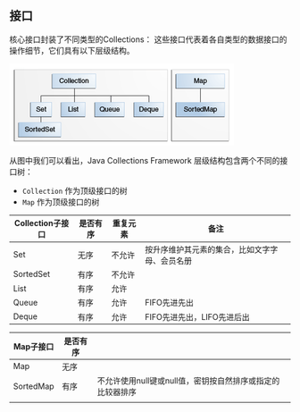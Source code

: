 ## 接口

核心接口封装了不同类型的Collections： 这些接口代表着各自类型的数据接口的操作细节，它们具有以下层级结构。

![Two interface trees, one starting with Collection and including Set, SortedSet, List, and Queue, and the other starting with Map and including SortedMap.](assets/colls-coreInterfaces.gif)

从图中我们可以看出，Java Collections Framework 层级结构包含两个不同的接口树：

- `Collection` 作为顶级接口的树
- `Map` 作为顶级接口的树



| Collection子接口 | 是否有序 | 重复元素 | 备注                                           |
| ---------------- | -------- | -------- | ---------------------------------------------- |
| Set              | 无序     | 不允许   | 按升序维护其元素的集合，比如文字字母、会员名册 |
| SortedSet        | 有序     | 不允许   |                                                |
| List             | 有序     | 允许     |                                                |
| Queue            | 有序     | 允许     | FIFO先进先出                                   |
| Deque            | 有序     | 允许     | FIFO先进先出，LIFO先进后出                     |

| Map子接口 | 是否有序 |                                                            |
| --------- | -------- | ---------------------------------------------------------- |
| Map       | 无序     |                                                            |
| SortedMap | 有序     | 不允许使用null键或null值，密钥按自然排序或指定的比较器排序 |
|           |          |                                                            |
